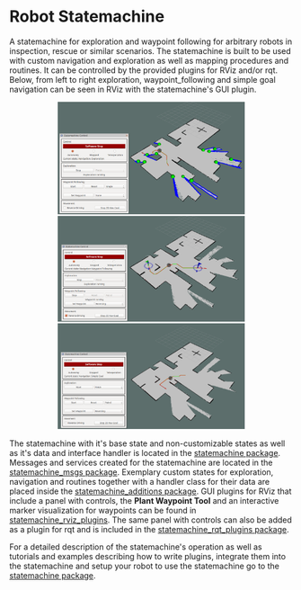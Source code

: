 # Robot Statemachine
A statemachine for exploration and waypoint following for arbitrary robots in inspection, rescue or similar scenarios. The statemachine is built to be used with custom navigation and exploration as well as mapping procedures and routines. It can be controlled by the provided plugins for RViz and/or rqt. Below, from left to right exploration, waypoint_following and simple goal navigation can be seen in RViz with the statemachine's GUI plugin.

<p float="left" align="center">
  <img src="images/exploration.png" width="333" />
  <img src="images/waypoint_following.png" width="333" /> 
  <img src="images/simple_goal.png" width="333" /> 
</p>

The statemachine with it's base state and non-customizable states as well as it's data and interface handler is located in the [statemachine package](statemachine#statemachine). Messages and services created for the statemachine are located in the [statemachine_msgs package](statemachine_msgs#statemachine-msgs). Exemplary custom states for exploration, navigation and routines together with a handler class for their data are placed inside the [statemachine_additions package](statemachine_additions#statemachine-additions). GUI plugins for RViz that include a panel with controls, the **Plant Waypoint Tool** and an interactive marker visualization for waypoints can be found in [statemachine_rviz_plugins](statemachine_rviz_plugins#statemachine-rviz-plugins). The same panel with controls can also be added as a plugin for rqt and is included in the [statemachine_rqt_plugins package](statemachine_rqt_plugins#statemachine-rqt-plugins).

For a detailed description of the statemachine's operation as well as tutorials and examples describing how to write plugins, integrate them into the statemachine and setup your robot to use the statemachine go to the [statemachine package](statemachine#statemachine).
